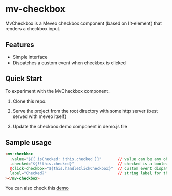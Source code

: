 # mv-checkbox

MvCheckbox is a Meveo checkbox component (based on lit-element) that renders a checkbox input.

## Features

- Simple interface
- Dispatches a custom event when checkbox is clicked

## Quick Start

To experiment with the MvCheckbox component.

1. Clone this repo.

2. Serve the project from the root directory with some http server (best served with meveo itself)

3. Update the checkbox demo component in demo.js file

## Sample usage

```html
<mv-checkbox
  .value="${{ isChecked: !this.checked }}"       // value can be any object
  .checked="${!!this.checked}"                   // checked is a boolean that determines whether the checkbox is selected or not
  @click-checkbox="${this.handleClickCheckbox}"  // custom event dispatched when the checkbox is clicked
  label="Checked?"                               // string label for the checkbox
></mv-checkbox>
```

You can also check this [demo](https://manaty.net/mv-checkbox/)
